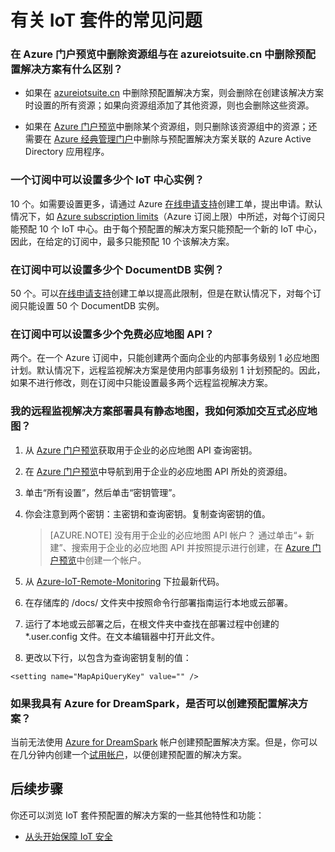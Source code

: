 <properties
  pageTitle="Azure IoT 套件常见问题 | Azure"
  description="有关 IoT 套件的常见问题"
  services=""
  suite="iot-suite"
  documentationCenter=""
  authors="aguilaaj"
  manager="timlt"
  editor=""/>  


<tags
  ms.service="iot-suite"
  ms.date="06/27/2016"
  wacn.date="09/05/2016"/>
   
# 有关 IoT 套件的常见问题

### 在 Azure 门户预览中删除资源组与在 azureiotsuite.cn 中删除预配置解决方案有什么区别？

- 如果在 [azureiotsuite.cn][lnk-azureiotsuite] 中删除预配置解决方案，则会删除在创建该解决方案时设置的所有资源；如果向资源组添加了其他资源，则也会删除这些资源。

- 如果在 [Azure 门户预览][lnk-azure-portal]中删除某个资源组，则只删除该资源组中的资源；还需要在 [Azure 经典管理门户][lnk-classic-portal]中删除与预配置解决方案关联的 Azure Active Directory 应用程序。

### 一个订阅中可以设置多少个 IoT 中心实例？ 

10 个。如需要设置更多，请通过 Azure [在线申请支持](/support/support-ticket-form/?l=zh-cn)创建工单，提出申请。默认情况下，如 [Azure subscription limits][link-azuresublimits]（Azure 订阅上限）中所述，对每个订阅只能预配 10 个 IoT 中心。由于每个预配置的解决方案只能预配一个新的 IoT 中心，因此，在给定的订阅中，最多只能预配 10 个该解决方案。

### 在订阅中可以设置多少个 DocumentDB 实例？

50 个。可以[在线申请支持](/support/support-ticket-form/?l=zh-cn)创建工单以提高此限制，但是在默认情况下，对每个订阅只能设置 50 个 DocumentDB 实例。

### 在订阅中可以设置多少个免费必应地图 API？

两个。在一个 Azure 订阅中，只能创建两个面向企业的内部事务级别 1 必应地图计划。默认情况下，远程监视解决方案是使用内部事务级别 1 计划预配的。因此，如果不进行修改，则在订阅中只能设置最多两个远程监视解决方案。

### 我的远程监视解决方案部署具有静态地图，我如何添加交互式必应地图？ 
1. 从 [Azure 门户预览][lnk-azure-portal]获取用于企业的必应地图 API 查询密钥。
1. 在 [Azure 门户预览][lnk-azure-portal]中导航到用于企业的必应地图 API 所处的资源组。
2. 单击“所有设置”，然后单击“密钥管理”。
3. 你会注意到两个密钥：主密钥和查询密钥。复制查询密钥的值。

     > [AZURE.NOTE] 没有用于企业的必应地图 API 帐户？ 通过单击“+ 新建”、搜索用于企业的必应地图 API 并按照提示进行创建，在 [Azure 门户预览][lnk-azure-portal]中创建一个帐户。

2. 从 [Azure-IoT-Remote-Monitoring][lnk-remote-monitoring-github] 下拉最新代码。

3. 在存储库的 /docs/ 文件夹中按照命令行部署指南运行本地或云部署。

4. 运行了本地或云部署之后，在根文件夹中查找在部署过程中创建的 *.user.config 文件。在文本编辑器中打开此文件。

5. 更改以下行，以包含为查询密钥复制的值：
   
  `<setting name="MapApiQueryKey" value="" />`


### 如果我具有 Azure for DreamSpark，是否可以创建预配置解决方案？
当前无法使用 [Azure for DreamSpark][lnk-dreamspark] 帐户创建预配置解决方案。但是，你可以在几分钟内创建一个[试用帐户][1rmb-trial]，以便创建预配置的解决方案。



## 后续步骤

你还可以浏览 IoT 套件预配置的解决方案的一些其他特性和功能：

- [从头开始保障 IoT 安全][lnk-security-groundup]

[lnk-predictive-overview]: /documentation/articles/iot-suite/iot-suite-predictive-overview/
[lnk-security-groundup]: /documentation/articles/iot-suite/securing-iot-ground-up/
[link-azuresublimits]: /documentation/articles/azure-subscription-service-limits/#iot-hub-limits
[lnk-azure-portal]: https://portal.azure.cn
[lnk-azureiotsuite]: https://www.azureiotsuite.cn/
[lnk-classic-portal]: https://manage.windowsazure.cn
[lnk-remote-monitoring-github]: https://github.com/Azure/azure-iot-remote-monitoring
[lnk-dreamspark]: https://www.dreamspark.com/Product/Product.aspx?productid=99
[1rmb-trial]: /pricing/1rmb-trial
[lnk-delete-aad-tennant]: http://blogs.msdn.com/b/ericgolpe/archive/2015/04/30/walkthrough-of-deleting-an-azure-ad-tenant.aspx

<!---HONumber=Mooncake_0815_2016-->